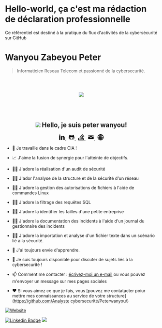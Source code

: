# Hello-world, ça c'est ma rédaction de déclaration professionnelle

 Ce référentiel est destiné à la pratique du flux d'activités de la cybersécurité sur GitHub


# Wanyou Zabeyou Peter
> Informaticien Reseau Telecom et passionné de la cybersecurité.

<br />
<br />

<p align="center">
    <img src="https://user-images.githubusercontent.com/49638680/220298768-ea776c44-44d2-4693-ae46-19b014965c0b.png" height="350px">
</p>


<br />
<br />

<h2 align="center">
    <img src="https://raw.githubusercontent.com/MartinHeinz/MartinHeinz/master/wave.gif" height="40px"> Hello, je suis peter wanyou!
</h2>

<p align="center">
    <a href="https://linkedin.com/in/peter-wanyou/">
        <img src="https://raw.githubusercontent.com/mzjp2/mzjp2/master/icons/linkedin.svg" width=20px height=20px alt="linkedin: peter-wanyou/">
    </a>&nbsp;
    <a href="https://github.com/oscar-defelice">
        <img src="https://raw.githubusercontent.com/mzjp2/mzjp2/master/icons/github.svg" width=20px height=20px alt="github: Peterwanyou">
    </a>&nbsp;
    <a href="https://stackexchange.com/users/4575790/oscar">
        <img src="https://raw.githubusercontent.com/mzjp2/mzjp2/master/icons/stackoverflow.svg" width=20px height=20px alt="stackoverflow">
    </a>&nbsp;
    <a href="mailto:wanyoupeter@gmail.com">
        <img src="https://raw.githubusercontent.com/mzjp2/mzjp2/master/icons/mail.svg" width=20px height=20px alt="email">
    </a>&nbsp;
    <a href="https://Peterwanyou.github.io">
        <img src="https://raw.githubusercontent.com/mzjp2/mzjp2/master/icons/web.svg" width=20px height=20px alt="website">
    </a>
</p>


- 🧬 Je travaille dans le cadre CIA !
- 📈 J'aime la fusion de synergie pour l'atteinte de objectifs.

- 🧔🏻 J'adore la réalisation d'un audit de sécurité
- 🧔🏻 J'ador l'analyse de la structure et de la sécurité d'un réseau
- 🧔🏻 J'adore la gestion des autorisations de fichiers à l'aide de commandes Linux
- 🧔🏻 J'adore la filtrage des requêtes SQL
- 🧔🏻 J'adore la identifier les failles d'une petite entreprise
- 🧔🏻 J'adore la documentation des incidents à l'aide d'un journal du gestionnaire des incidents
- 🧔🏻 J'adore la importation et analyse d'un fichier texte dans un scénario lié à la sécurité.
  
- 🔭 J'ai toujours envie d'apprendre.
- 💬 Je suis toujours disponible pour discuter de sujets liés à la cybersecurité !
- 📫 Comment me contacter : [écrivez-moi un e-mail](mailto:wanyoupeter@gmail.com) ou vous pouvez m'envoyer un message sur mes pages sociales
- ❤ Si vous aimez ce que je fais, vous [pouvez me contatacter poiur mettre mes connaissances au service de votre structure](https://github.com/Analyste cybersecurité/Peterwanyou/) <br />

[![Website](https://img.shields.io/badge/peter-wanyou-orange?style=plastic&logo=netlify&logoColor=informational&link=oscar-defelice.github.io)](https://Peterwanyou.github.io)

[![Linkedin Badge](https://img.shields.io/badge/-peter-wanyou-blue?style=plastic&logo=Linkedin&logoColor=white&link=https://linkedin.com/in/peter-wanyou/)](https://linkedin.com/in/peter-wanyou//) 
<img src="https://komarev.com/ghpvc/?username=Peter-wanyou"/>
